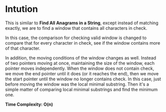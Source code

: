 # Intution

This is similar to **Find All Anagrams in a String**, except instead of matching exactly, we are to find a window that contains all characters in check.

In this case, the comparison for checking valid window is changed to compare that for every character in check, see if the window contains more of that character.

In addition, the moving conditions of the window changes as well. Instead of two pointers moving at once, maintaining the size of the window, each pointer moves independently. When the window does not contain check, we move the end pointer until it does (or it reaches the end), then we move the start pointer until the window no longer contains check. In this case, just before moving the window was the local minimal substring. Then it's a simple matter of comparing local minimal substrings and find the minimum one.

**Time Complexity: O(n)**

